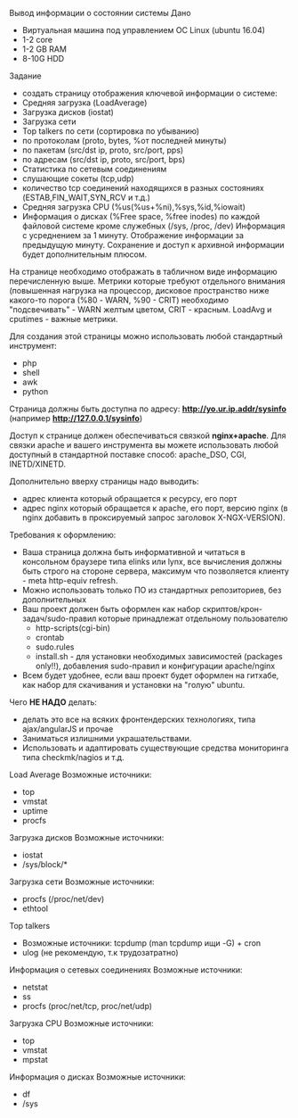 Вывод информации о состоянии системы
Дано
 - Виртуальная машина под управлением ОС Linux (ubuntu 16.04)
 - 1-2 core
 - 1-2 GB RAM
 - 8-10G HDD

Задание
* создать страницу отображения ключевой информации о системе:
* Средняя загрузка (LoadAverage)
* Загрузка дисков (iostat)
* Загрузка сети
* Top talkers по сети (сортировка по убыванию)
 * по протоколам (proto, bytes, %от последней минуты)
 * по пакетам (src/dst ip, proto, src/port, pps)
 * по адресам (src/dst ip, proto, src/port, bps)
* Статистика по сетевым соединениям
 * слушающие сокеты (tcp,udp)
 * количество tcp соединений находящихся в разных состояниях (ESTAB,FIN_WAIT,SYN_RCV и т.д.)
* Средняя загрузка CPU (%us(%us+%ni),%sys,%id,%iowait)
* Информация о дисках (%Free space, %free inodes) по каждой файловой системе кроме служебных (/sys, /proc, /dev)
Информация с усреднением за 1 минуту. Отображение информации за предыдущую минуту. Сохранение и доступ к архивной информации будет дополнительным плюсом.

На странице необходимо отображать в табличном виде информацию перечисленную выше.
Метрики которые требуют отдельного внимания (повышенная нагрузка на процессор, дисковое пространство ниже какого-то порога (%80 - WARN, %90 - CRIT) необходимо "подсвечивать" - WARN желтым цветом, CRIT - красным. LoadAvg и cputimes - важные метрики.

Для создания этой страницы можно использовать любой стандартный инструмент:
 - php
 - shell
 - awk
 - python

Страница должны быть доступна по адресу: **http://yo.ur.ip.addr/sysinfo** (например **http://127.0.0.1/sysinfo**)

Доступ к странице должен обеспечиваться связкой **nginx+apache**.
Для связки apache и вашего инструмента вы можете использовать любой доступный в стандартной поставке способ: apache_DSO, CGI, INETD/XINETD.

Дополнительно вверху страницы надо выводить:
 * адрес клиента который обращается к ресурсу, его порт
 * адрес nginx который обращается к apache, его порт, версию nginx (в nginx добавить в проксируемый запрос заголовок X-NGX-VERSION).

Требования к оформлению:

 - Ваша страница должна быть информативной и читаться в консольном браузере типа elinks или lynx, все вычисления должны быть строго на стороне сервера, максимум что позволяется клиенту - meta http-equiv refresh.
 - Можно использовать только ПО из стандартных репозиториев, без дополнительных
 - Ваш проект должен быть оформлен как набор скриптов/крон-задач/sudo-правил которые принадлежат отдельному пользователю
   * http-scripts(cgi-bin)
   * crontab
   * sudo.rules
   * install.sh - для установки необходимых зависимостей (packages only!!), добавления sudo-правил и конфигурации apache/nginx
 - Всем будет удобнее, если ваш проект будет оформлен на гитхабе, как набор для скачивания и установки на "голую" ubuntu.

Чего **НЕ НАДО** делать:
 - делать это все на всяких фронтендерских технологиях, типа ajax/angularJS и прочае
 - Заниматься излишними украшательствами.
 - Использовать и адаптировать существующие средства мониторинга типа checkmk/nagios и т.д.

Load Average
Возможные источники:
 - top
 - vmstat
 - uptime
 - procfs

Загрузка дисков
Возможные источники:
 - iostat
 - /sys/block/*

Загрузка сети
Возможные источники:
 - procfs (/proc/net/dev)
 - ethtool

Top talkers
 - Возможные источники: tcpdump (man tcpdump ищи -G) + cron
 - ulog (не рекомендую, т.к трудозатратно)

Информация о сетевых соединениях
Возможные источники:
 - netstat
 - ss
 - procfs (proc/net/tcp, proc/net/udp)

Загрузка CPU
Возможные источники:
 - top
 - vmstat
 - mpstat

Информация о дисках
Возможные источники:
 - df
 - /sys

